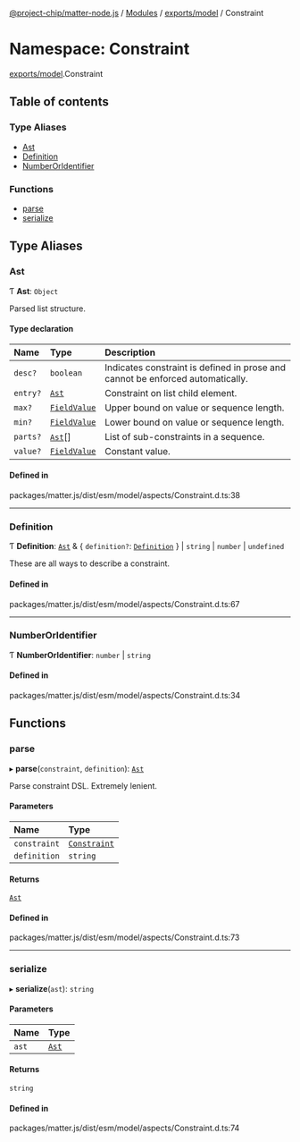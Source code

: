 [@project-chip/matter-node.js](../README.md) / [Modules](../modules.md) / [exports/model](exports_model.md) / Constraint

# Namespace: Constraint

[exports/model](exports_model.md).Constraint

## Table of contents

### Type Aliases

- [Ast](exports_model.Constraint.md#ast)
- [Definition](exports_model.Constraint.md#definition)
- [NumberOrIdentifier](exports_model.Constraint.md#numberoridentifier)

### Functions

- [parse](exports_model.Constraint.md#parse)
- [serialize](exports_model.Constraint.md#serialize)

## Type Aliases

### Ast

Ƭ **Ast**: `Object`

Parsed list structure.

#### Type declaration

| Name | Type | Description |
| :------ | :------ | :------ |
| `desc?` | `boolean` | Indicates constraint is defined in prose and cannot be enforced automatically. |
| `entry?` | [`Ast`](exports_model.Constraint.md#ast) | Constraint on list child element. |
| `max?` | [`FieldValue`](exports_model.md#fieldvalue) | Upper bound on value or sequence length. |
| `min?` | [`FieldValue`](exports_model.md#fieldvalue) | Lower bound on value or sequence length. |
| `parts?` | [`Ast`](exports_model.Constraint.md#ast)[] | List of sub-constraints in a sequence. |
| `value?` | [`FieldValue`](exports_model.md#fieldvalue) | Constant value. |

#### Defined in

packages/matter.js/dist/esm/model/aspects/Constraint.d.ts:38

___

### Definition

Ƭ **Definition**: [`Ast`](exports_model.Constraint.md#ast) & \{ `definition?`: [`Definition`](exports_model.Constraint.md#definition)  } \| `string` \| `number` \| `undefined`

These are all ways to describe a constraint.

#### Defined in

packages/matter.js/dist/esm/model/aspects/Constraint.d.ts:67

___

### NumberOrIdentifier

Ƭ **NumberOrIdentifier**: `number` \| `string`

#### Defined in

packages/matter.js/dist/esm/model/aspects/Constraint.d.ts:34

## Functions

### parse

▸ **parse**(`constraint`, `definition`): [`Ast`](exports_model.Constraint.md#ast)

Parse constraint DSL.  Extremely lenient.

#### Parameters

| Name | Type |
| :------ | :------ |
| `constraint` | [`Constraint`](../classes/exports_model.Constraint-1.md) |
| `definition` | `string` |

#### Returns

[`Ast`](exports_model.Constraint.md#ast)

#### Defined in

packages/matter.js/dist/esm/model/aspects/Constraint.d.ts:73

___

### serialize

▸ **serialize**(`ast`): `string`

#### Parameters

| Name | Type |
| :------ | :------ |
| `ast` | [`Ast`](exports_model.Constraint.md#ast) |

#### Returns

`string`

#### Defined in

packages/matter.js/dist/esm/model/aspects/Constraint.d.ts:74
